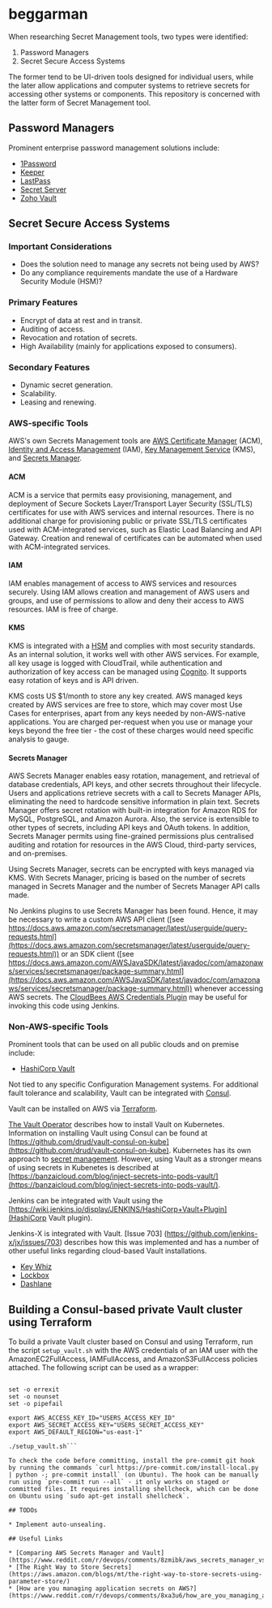 # beggarman

When researching Secret Management tools, two types were identified:

1. Password Managers
2. Secret Secure Access Systems

The former tend to be UI-driven tools designed for individual users, while the later allow applications and computer systems to retrieve secrets for accessing other systems or components. This repository is concerned with the latter form of Secret Management tool.

## Password Managers

Prominent enterprise password management solutions include:

* [1Password](https://1password.com)
* [Keeper](https://keepersecurity.com)
* [LastPass](https://www.lastpass.com)
* [Secret Server](https://thycotic.com/products/secret-server/)
* [Zoho Vault](https://www.zoho.com/vault/)

## Secret Secure Access Systems

### Important Considerations

* Does the solution need to manage any secrets not being used by AWS?
* Do any compliance requirements mandate the use of a Hardware Security Module (HSM)?

### Primary Features

* Encrypt of data at rest and in transit.
* Auditing of access.
* Revocation and rotation of secrets.
* High Availability (mainly for applications exposed to consumers).

### Secondary Features

* Dynamic secret generation.
* Scalability.
* Leasing and renewing.

### AWS-specific Tools

AWS's own Secrets Management tools are [AWS Certificate Manager](https://aws.amazon.com/certificate-manager/) (ACM), [Identity and Access Management](https://aws.amazon.com/iam) (IAM), [Key Management Service](https://aws.amazon.com/kms/) (KMS), and [Secrets Manager](https://aws.amazon.com/secrets-manager/).

#### ACM

ACM is a service that permits easy provisioning, management, and deployment of Secure Sockets Layer/Transport Layer Security (SSL/TLS) certificates for use with AWS services and internal resources. There is no additional charge for provisioning public or private SSL/TLS certificates used with ACM-integrated services, such as Elastic Load Balancing and API Gateway. Creation and renewal of certificates can be automated when used with ACM-integrated services.

#### IAM

IAM enables management of access to AWS services and resources securely. Using IAM allows creation and management of AWS users and groups, and use of permissions to allow and deny their access to AWS resources. IAM is free of charge.

#### KMS

KMS is integrated with a [HSM](https://aws.amazon.com/cloudhsm) and complies with most security standards. As an internal solution, it works well with other AWS services. For example, all key usage is logged with CloudTrail, while authentication and authorization of key access can be managed using [Cognito](https://aws.amazon.com/cognito/). It supports easy rotation of keys and is API driven.

KMS costs US $1/month to store any key created. AWS managed keys created by AWS services are free to store, which may cover most Use Cases for enterprises, apart from any keys needed by non-AWS-native applications. You are charged per-request when you use or manage your keys beyond the free tier - the cost of these charges would need specific analysis to gauge.

#### Secrets Manager

AWS Secrets Manager enables easy rotation, management, and retrieval of database credentials, API keys, and other secrets throughout their lifecycle. Users and applications retrieve secrets with a call to Secrets Manager APIs, eliminating the need to hardcode sensitive information in plain text. Secrets Manager offers secret rotation with built-in integration for Amazon RDS for MySQL, PostgreSQL, and Amazon Aurora. Also, the service is extensible to other types of secrets, including API keys and OAuth tokens. In addition, Secrets Manager permits using fine-grained permissions plus centralised auditing and rotation for resources in the AWS Cloud, third-party services, and on-premises.

Using Secrets Manager, secrets can be encrypted with keys managed via KMS. With Secrets Manager, pricing is based on the number of secrets managed in Secrets Manager and the number of Secrets Manager API calls made.

No Jenkins plugins to use Secrets Manager has been found. Hence, it may be necessary to write a custom AWS API client ([see https://docs.aws.amazon.com/secretsmanager/latest/userguide/query-requests.html](https://docs.aws.amazon.com/secretsmanager/latest/userguide/query-requests.html)) or an SDK client ([see https://docs.aws.amazon.com/AWSJavaSDK/latest/javadoc/com/amazonaws/services/secretsmanager/package-summary.html](https://docs.aws.amazon.com/AWSJavaSDK/latest/javadoc/com/amazonaws/services/secretsmanager/package-summary.html)) whenever accessing AWS secrets. The [CloudBees AWS Credentials Plugin](https://wiki.jenkins.io/display/JENKINS/CloudBees+AWS+Credentials+Plugin) may be useful for invoking this code using Jenkins.

### Non-AWS-specific Tools

Prominent tools that can be used on all public clouds and on premise include:

* [HashiCorp Vault](https://www.hashicorp.com/products/vault/)

Not tied to any specific Configuration Management systems. For additional fault tolerance and scalability, Vault can be integrated with [Consul](https://github.com/hashicorp/consul).

Vault can be installed on AWS via [Terraform](https://github.com/hashicorp/terraform-aws-vault).

[The Vault Operator](https://coreos.com/blog/introducing-vault-operator-project) describes how to install Vault on Kubernetes. Information on installing Vault using Consul can be found at [https://github.com/drud/vault-consul-on-kube](https://github.com/drud/vault-consul-on-kube). Kubernetes has its own approach to [secret management](https://kubernetes.io/docs/concepts/configuration/secret/). However, using Vault as a stronger means of using secrets in Kubenetes is described at [https://banzaicloud.com/blog/inject-secrets-into-pods-vault/](https://banzaicloud.com/blog/inject-secrets-into-pods-vault/).

Jenkins can be integrated with Vault using the [https://wiki.jenkins.io/display/JENKINS/HashiCorp+Vault+Plugin](HashiCorp Vault plugin).

Jenkins-X is integrated with Vault. [Issue 703] (https://github.com/jenkins-x/jx/issues/703) describes how this was implemented and has a number of other useful links regarding cloud-based Vault installations.

* [Key Whiz](https://square.github.io/keywhiz/)
* [Lockbox](https://github.com/starekrow/lockbox)
* [Dashlane](https://www.dashlane.com/)

## Building a Consul-based private Vault cluster using Terraform

To build a private Vault cluster based on Consul and using Terraform, run the script `setup_vault.sh` with the AWS credentials of an IAM user with the AmazonEC2FullAccess, IAMFullAccess, and AmazonS3FullAccess policies attached. The following script can be used as a wrapper:

```#!/usr/bin/env bash

set -o errexit
set -o nounset
set -o pipefail

export AWS_ACCESS_KEY_ID="USERS_ACCESS_KEY_ID"
export AWS_SECRET_ACCESS_KEY="USERS_SECRET_ACCESS_KEY"
export AWS_DEFAULT_REGION="us-east-1"

./setup_vault.sh```

To check the code before committing, install the pre-commit git hook by running the commands `curl https://pre-commit.com/install-local.py | python -; pre-commit install` (on Ubuntu). The hook can be manually run using `pre-commit run --all` - it only works on staged or committed files. It requires installing shellcheck, which can be done on Ubuntu using `sudo apt-get install shellcheck`.

## TODOs

* Implement auto-unsealing.

## Useful Links

* [Comparing AWS Secrets Manager and Vault](https://www.reddit.com/r/devops/comments/8zmibk/aws_secrets_manager_vs_hashicorp_vault_what_can/)
* [The Right Way to Store Secrets](https://aws.amazon.com/blogs/mt/the-right-way-to-store-secrets-using-parameter-store/)
* [How are you managing application secrets on AWS?](https://www.reddit.com/r/devops/comments/8xa3u6/how_are_you_managing_application_secrets_on_aws/)
